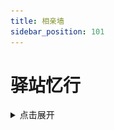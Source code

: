 ```yaml
---
title: 相亲墙
sidebar_position: 101
---
```


# 驿站忆行

<details>
  <summary>点击展开</summary>

![](_images/postyizhan.png)

本项目的建立者和维护者是 NitWikit，留下这段话时已经在文档中提交了最多的次数和行数。同时，他也是群里的吉祥物。

最初创建相亲墙的想法是为了放置莎碧的资料，但其他贡献者似乎有些误解了这个意图。

“这是一个文档贡献者表？”一位贡献者好奇地询问。

“呃，是的，这里其实是放贡献者的，大家可以将自己的收款码贴在这里以接受赞助。”

“哦？太好了！”听到可以放置收款码，那位贡献者感到非常高兴。

“嗯……这其实原本是打算放莎碧的。”驿站喃喃自语道。

<img
  src="https://img.fastmirror.net/s/2024/07/24/66a069955c897.jpg"
  width="300;"
  alt=""
/>

</details>
